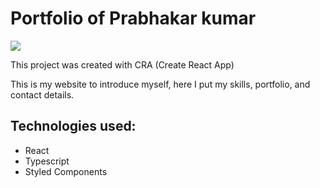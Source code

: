 # Portfolio of Prabhakar kumar

<img src ="https://github.com/CodeVinayak/CodeVinayak/blob/5920a79f4c5977332a67caf91125241cf0fc46b5/www.Prabhakar.in.png" />
 
This project was created with CRA (Create React App)

This is my website to introduce myself, here I put my skills, portfolio, and contact details.

## Technologies used:
- React
- Typescript
- Styled Components
 

